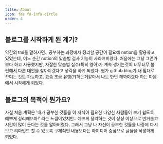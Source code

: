 ```yaml
---
title: About
icon: fas fa-info-circle
order: 4
---
```


<!-- > Add Markdown syntax content to file `_tabs/about.md`{: .filepath } and it will show up on this page.
{: .prompt-tip } -->

## 블로그를 시작하게 된 계기?

약간의 tmi를 말하자면.. 공부하는 과정에서 정리할 공간이 필요해 notion을 활용하고 있었는데, 어느 순간 notion의 맞춤법 검사 기능이 사라져버렸다. 처음에는 그냥 그런가보다 하고 사용했지만, 자잘한 맞춤법 실수(특히 영어)가 계속 생기는것이 너무너무 불편해서 다른 대안을 찾아야겠다고 생각을 하게 되었다. 뭔가 github blog가 내 맘대로 꾸미는 것도 가능하고, 요즘 조금 유행(?)하는거같아서 나도 한번 해봐야겠다 하는 마음에서 시작해게 되었다. 

## 블로그의 목적이 뭔가요?

사실 처음 계획은 '내가 공부한 것들을 이 지식이 필요한 다양한 사람들이 보기 쉽도록 예쁘게 정리해보자!' 라는 느낌이었지만.. 예쁘게 정리하는 것이 상상 이상으로 번거롭고 시간이 많이 든다는 것을 알아버렸다. 그래서 그냥 나 자신이 공부한 것들을 나중에 다시 보고 리마인드 할 수 있도록 구체적인 내용보다는 아이디어 중심으로 글들을 작성하게 되었다. 